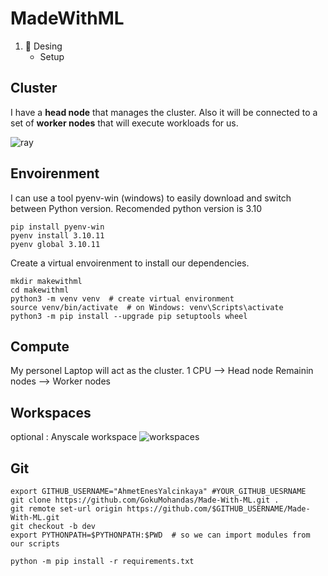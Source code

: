 # MadeWithML

1. 🎨 Desing 
   - Setup 

Cluster 
---
I have a **head node** that manages the cluster. Also it will be connected to a set of **worker nodes** that will execute workloads for us. 

![ray](https://docs.ray.io/en/latest/_images/ray-cluster.svg)


Envoirenment
---

I can use a tool pyenv-win (windows) to easily download and switch between Python version. Recomended python version is 3.10

```
pip install pyenv-win
pyenv install 3.10.11
pyenv global 3.10.11
```

Create a virtual envoirenment to install our dependencies.

```
mkdir makewithml
cd makewithml
python3 -m venv venv  # create virtual environment
source venv/bin/activate  # on Windows: venv\Scripts\activate
python3 -m pip install --upgrade pip setuptools wheel
```

Compute
---
My personel Laptop will act as the cluster.
1 CPU --> Head node
Remainin nodes --> Worker nodes

Workspaces
---

optional : Anyscale workspace
![workspaces](https://madewithml.com/static/images/mlops/setup/workspaces.png)

Git
---

```
export GITHUB_USERNAME="AhmetEnesYalcinkaya" #YOUR_GITHUB_UESRNAME
git clone https://github.com/GokuMohandas/Made-With-ML.git .
git remote set-url origin https://github.com/$GITHUB_USERNAME/Made-With-ML.git
git checkout -b dev
export PYTHONPATH=$PYTHONPATH:$PWD  # so we can import modules from our scripts

python -m pip install -r requirements.txt
```